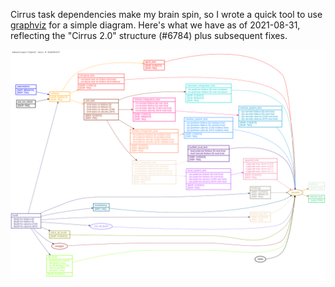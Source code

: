 Cirrus task dependencies make my brain spin, so I wrote a quick tool to use [graphviz](https://graphviz.org/) for a simple diagram. Here's what we have as of 2021-08-31, reflecting the "Cirrus 2.0" structure (#6784) plus subsequent fixes.

![Cirrus Dependencies as of 2021-08-31](cirrus-map.svg)

